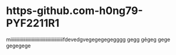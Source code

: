 # https-github.com-h0ng79-PYF2211R1
miiiiiiiiiiiiiiiiiiiiiiiiiiiiiiiiiiiiiiiiiifdevedgvegegegegegggg
gegg
gẻgeg
gege
gegegege